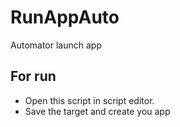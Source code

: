 <h1>RunAppAuto</h1>
<p>Automator launch app</p>
<h2>For run </h2>
<ul>
  <li>Open this script in script editor.</li>
  <li>Save the target and create you app</li>

